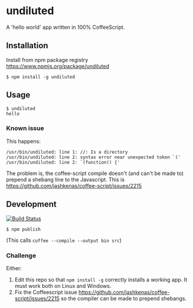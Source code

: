 undiluted
=========

A 'hello world' app written in 100% CoffeeScript.

Installation
-----

Install from npm package registry https://www.npmjs.org/package/undiluted

    $ npm install -g undiluted

Usage
----

    $ undiluted
    hello

### Known issue

This happens:

    /usr/bin/undiluted: line 1: //: Is a directory
    /usr/bin/undiluted: line 2: syntax error near unexpected token `('
    /usr/bin/undiluted: line 2: `(function() {'

The problem is, the coffee-script compile doesn't (and can't be made to) prepend a shebang line to the Javascript. This is https://github.com/jashkenas/coffee-script/issues/2215

Development
------

[![Build Status](https://travis-ci.org/hickford/undiluted.svg?branch=master)](https://travis-ci.org/hickford/undiluted)

    $ npm publish

(This calls `coffee --compile --output bin src`)

### Challenge

Either:

1. Edit this repo so that `npm install -g` correctly installs a working app. It must work both on Linux and Windows.
2. Fix the Coffeescript issue https://github.com/jashkenas/coffee-script/issues/2215 so the compiler can be made to prepend shebangs.
